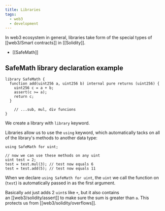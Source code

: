 ```yaml
---
title: Libraries
tags:
  - web3
  - development
---
```


In web3 ecosystem in general, libraries take form of the special types of [[web3/Smart contracts]] in [[Solidity]].

- [[SafeMath]]

## SafeMath library declaration example

```solidity
library SafeMath {
  function add(uint256 a, uint256 b) internal pure returns (uint256) {
    uint256 c = a + b;
    assert(c >= a);
    return c;
  }

    // ...sub, mul, div funcions
}
```

We create a library with `library` keyword.

Libraries allow us to use the `using` keyword, which automatically tacks on all of the library's methods to another data type:

```solidity
using SafeMath for uint;

// now we can use these methods on any uint
uint test = 2;
test = test.mul(3); // test now equals 6
test = test.add(5); // test now equals 11
```

When we declare `using SafeMath for uint`, the `uint` we call the function on (`test`) is automatically passed in as the first argument.

Basically `add` just adds 2 `uint`s like `+`, but it also contains an [[web3/solidity/assert]] to make sure the sum is greater than `a`. This protects us from [[web3/solidity/overflows]].

